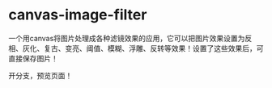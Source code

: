 # canvas-image-filter
一个用canvas将图片处理成各种滤镜效果的应用，它可以把图片效果设置为反相、灰化、复古、变亮、阈值、模糊、浮雕、反转等效果！设置了这些效果后，可直接保存图片！

开分支，预览页面！
